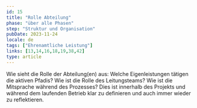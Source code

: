 ```yaml
---
id: 15
title: "Rolle Abteilung"
phase: "über alle Phasen"
step: "Struktur und Organisation"
pubDate: 2023-11-24
locale: de
tags: ["Ehrenamtliche Leistung"]
links: [13,14,16,18,19,38,42]
type: article
---
```


Wie sieht die Rolle der Abteilung(en) aus: Welche Eigenleistungen tätigen die aktiven Pfadis? Wie ist die Rolle des Leitungsteams? Wie ist die Mitsprache während des Prozesses? Dies ist innerhalb des Projekts und während dem laufenden Betrieb klar zu definieren und auch immer wieder zu reflektieren.
